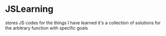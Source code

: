 # JSLearning
stores JS codes for the things I have learned
it's a collection of solutions for the arbitrary function with specific goals
